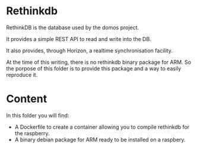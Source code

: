 # Rethinkdb

RethinkDB is the database used by the domos project.

It provides a simple REST API to read and write into the DB.

It also provides, through Horizon, a realtime synchronisation facility.

At the time of this writing, there is no rethinkdb binary package for ARM. So the
porpose of this folder is to provide this package and a way to easily reproduce it.

# Content

In this folder you will find:
* A Dockerfile to create a container allowing you to compile rethinkdb for the raspberry.
* A binary debian package for ARM ready to be installed on a raspbery.
